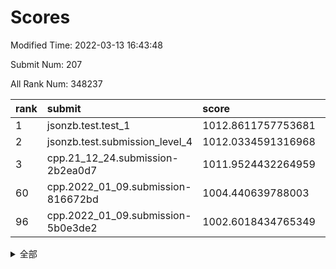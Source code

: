 # Scores

Modified Time: 2022-03-13 16:43:48

Submit Num: 207

All Rank Num: 348237

| rank |               submit               |       score        |       sigma        | pk_num |
| :--- | :--------------------------------- | :----------------- | :----------------- | :----- |
| 1    | jsonzb.test.test_1                 | 1012.8611757753681 | 0.8065918541425607 | 6728   |
| 2    | jsonzb.test.submission_level_4     | 1012.0334591316968 | 0.800683575439304  | 6731   |
| 3    | cpp.21_12_24.submission-2b2ea0d7   | 1011.9524432264959 | 0.7814046677796668 | 6730   |
| 60   | cpp.2022_01_09.submission-816672bd | 1004.440639788003  | 0.7226817989324442 | 6733   |
| 96   | cpp.2022_01_09.submission-5b0e3de2 | 1002.6018434765349 | 0.7208674186369384 | 6730   |


<details>
<summary>全部</summary>

| rank |                 submit                 |       score        |       sigma        | pk_num |
| :--- | :------------------------------------- | :----------------- | :----------------- | :----- |
| 1    | jsonzb.test.test_1                     | 1012.8611757753681 | 0.8065918541425607 | 6728   |
| 2    | jsonzb.test.submission_level_4         | 1012.0334591316968 | 0.800683575439304  | 6731   |
| 3    | cpp.21_12_24.submission-2b2ea0d7       | 1011.9524432264959 | 0.7814046677796668 | 6730   |
| 4    | gobigger.level_3.submission_level_3_15 | 1011.5135839067776 | 0.7773839282888241 | 6731   |
| 5    | gobigger.level_3.submission_level_3_6  | 1011.4656066533074 | 0.8096944285134888 | 6736   |
| 6    | gobigger.level_3.submission_level_3_34 | 1011.3643602069437 | 0.7808075174734845 | 6732   |
| 7    | gobigger.level_3.submission_level_3_16 | 1011.3084009730367 | 0.7517512194033403 | 6729   |
| 8    | gobigger.level_3.submission_level_3_30 | 1011.0325986643988 | 0.7670815963996138 | 6730   |
| 9    | gobigger.level_3.submission_level_3_11 | 1010.7391465682541 | 0.753942762659048  | 6734   |
| 10   | gobigger.level_3.submission_level_3_38 | 1010.6662072879126 | 0.7628312166522588 | 6729   |
| 11   | gobigger.level_3.submission_level_3_26 | 1010.5914702982691 | 0.7654338162595185 | 6729   |
| 12   | gobigger.level_3.submission_level_3_0  | 1010.585060992612  | 0.7630737790699708 | 6725   |
| 13   | gobigger.level_3.submission_level_3_13 | 1010.5771971828289 | 0.7607346630678588 | 6726   |
| 14   | gobigger.level_3.submission_level_3_43 | 1010.5354444723321 | 0.7350694519272564 | 6730   |
| 15   | gobigger.level_3.submission_level_3_27 | 1010.3947905951655 | 0.7620560584732776 | 6734   |
| 16   | gobigger.level_3.submission_level_3_36 | 1010.3257698966763 | 0.7625234747223555 | 6729   |
| 17   | gobigger.level_3.submission_level_3_22 | 1010.3241289811677 | 0.7487455554103797 | 6729   |
| 18   | gobigger.level_3.submission_level_3_48 | 1010.2627138441558 | 0.7594320279128712 | 6724   |
| 19   | gobigger.level_3.submission_level_3_42 | 1010.2400454218731 | 0.7561898925965896 | 6727   |
| 20   | gobigger.level_3.submission_level_3_41 | 1010.1975223692231 | 0.7550687680945037 | 6726   |
| 21   | gobigger.level_3.submission_level_3_20 | 1010.1852247966359 | 0.7695390823201765 | 6735   |
| 22   | gobigger.level_3.submission_level_3_4  | 1010.0771942754    | 0.7681502216937608 | 6733   |
| 23   | gobigger.level_3.submission_level_3_7  | 1010.0770966723582 | 0.751920951066308  | 6724   |
| 24   | gobigger.level_3.submission_level_3_28 | 1010.0562026992097 | 0.7701615872610235 | 6732   |
| 25   | gobigger.level_3.submission_level_3_25 | 1010.0399357732073 | 0.7664621136296683 | 6729   |
| 26   | gobigger.level_3.submission_level_3_9  | 1010.0283052427626 | 0.7711518887232806 | 6724   |
| 27   | gobigger.level_3.submission_level_3_19 | 1010.027289548273  | 0.7527136901482835 | 6731   |
| 28   | gobigger.level_3.submission_level_3_33 | 1009.9460293331542 | 0.7676891355543108 | 6730   |
| 29   | gobigger.level_3.submission_level_3_17 | 1009.8998033816737 | 0.7500520613452982 | 6730   |
| 30   | gobigger.level_3.submission_level_3_46 | 1009.8940074952461 | 0.7370416070495311 | 6729   |
| 31   | gobigger.level_3.submission_level_3_21 | 1009.8815162074513 | 0.7498422270985662 | 6728   |
| 32   | gobigger.level_3.submission_level_3_29 | 1009.8175393648438 | 0.7543550490162849 | 6726   |
| 33   | gobigger.level_3.submission_level_3_39 | 1009.7994193897503 | 0.7758287984272612 | 6723   |
| 34   | gobigger.level_3.submission_level_3_24 | 1009.7976347354569 | 0.7427542908755447 | 6731   |
| 35   | gobigger.level_3.submission_level_3_3  | 1009.7667610623629 | 0.7483667011968678 | 6726   |
| 36   | gobigger.level_3.submission_level_3_49 | 1009.7193729114226 | 0.7548881204971446 | 6732   |
| 37   | gobigger.level_3.submission_level_3_2  | 1009.6376328042662 | 0.7437584064683245 | 6728   |
| 38   | gobigger.level_3.submission_level_3_1  | 1009.501714778485  | 0.747592824228929  | 6732   |
| 39   | gobigger.level_3.submission_level_3_23 | 1009.4832241150316 | 0.7560376117370339 | 6732   |
| 40   | gobigger.level_3.submission_level_3_32 | 1009.4497299797902 | 0.735310741911853  | 6726   |
| 41   | gobigger.level_3.submission_level_3_12 | 1009.4302298014495 | 0.7539747364749434 | 6728   |
| 42   | gobigger.level_3.submission_level_3_37 | 1009.3987890953977 | 0.7605158552081316 | 6726   |
| 43   | gobigger.level_3.submission_level_3_45 | 1009.3810541789848 | 0.7607786652574432 | 6735   |
| 44   | gobigger.level_3.submission_level_3_10 | 1009.3731551985279 | 0.7608391252104847 | 6730   |
| 45   | gobigger.level_3.submission_level_3_47 | 1009.328914072561  | 0.7384311924260585 | 6733   |
| 46   | gobigger.level_3.submission_level_3_18 | 1009.2922560663864 | 0.7328429585470008 | 6731   |
| 47   | gobigger.level_3.submission_level_3_14 | 1009.2817076554838 | 0.7545336936851423 | 6729   |
| 48   | gobigger.level_3.submission_level_3_40 | 1009.033325228273  | 0.7458607450233837 | 6729   |
| 49   | gobigger.level_3.submission_level_3_44 | 1008.9889504822788 | 0.7504964246142073 | 6730   |
| 50   | gobigger.level_3.submission_level_3_5  | 1008.7265948125104 | 0.7417896676807668 | 6726   |
| 51   | gobigger.level_3.submission_level_3_35 | 1008.6554132907745 | 0.7516755219035565 | 6729   |
| 52   | gobigger.level_3.submission_level_3_31 | 1008.6022831066504 | 0.7434883089652787 | 6734   |
| 53   | gobigger.level_3.submission_level_3_8  | 1008.4839775291998 | 0.7456594788584541 | 6730   |
| 54   | gobigger.level_1.submission_level_1_36 | 1005.2285999570281 | 0.7327414279889692 | 6728   |
| 55   | gobigger.level_1.submission_level_1_21 | 1004.9502779062858 | 0.7230866995533362 | 6728   |
| 56   | gobigger.level_1.submission_level_1_18 | 1004.6530670432222 | 0.7238174207255605 | 6725   |
| 57   | gobigger.level_1.submission_level_1_26 | 1004.5281333759531 | 0.717569372576098  | 6732   |
| 58   | gobigger.level_1.submission_level_1_28 | 1004.477308557238  | 0.7062016114225917 | 6734   |
| 59   | gobigger.level_1.submission_level_1_12 | 1004.4538862372702 | 0.7195464052646514 | 6723   |
| 60   | cpp.2022_01_09.submission-816672bd     | 1004.440639788003  | 0.7226817989324442 | 6733   |
| 61   | gobigger.level_1.submission_level_1_13 | 1004.3893656209812 | 0.7077164121817155 | 6729   |
| 62   | gobigger.level_1.submission_level_1_34 | 1004.3061863950486 | 0.7297023567479225 | 6728   |
| 63   | gobigger.level_1.submission_level_1_8  | 1004.2993065405841 | 0.7252810699950343 | 6728   |
| 64   | gobigger.level_1.submission_level_1_0  | 1004.2693683064621 | 0.7144861507454702 | 6732   |
| 65   | gobigger.level_1.submission_level_1_16 | 1004.2619090942034 | 0.7225972197825161 | 6725   |
| 66   | gobigger.level_1.submission_level_1_7  | 1004.0478121591208 | 0.714752360918628  | 6734   |
| 67   | gobigger.level_1.submission_level_1_45 | 1003.8891856374938 | 0.7220365585619145 | 6728   |
| 68   | gobigger.level_1.submission_level_1_49 | 1003.8030362248539 | 0.7276976056549794 | 6732   |
| 69   | gobigger.level_1.submission_level_1_39 | 1003.6990036780129 | 0.7271147736844249 | 6729   |
| 70   | gobigger.level_1.submission_level_1_2  | 1003.6534544764752 | 0.7128961286471966 | 6733   |
| 71   | gobigger.level_1.submission_level_1_1  | 1003.6379695254781 | 0.7166461039972352 | 6731   |
| 72   | gobigger.level_1.submission_level_1_17 | 1003.6275105367779 | 0.7048097804205997 | 6729   |
| 73   | gobigger.level_1.submission_level_1_31 | 1003.6222686543501 | 0.7182751125280603 | 6729   |
| 74   | gobigger.level_1.submission_level_1_41 | 1003.6203978673436 | 0.7126802875015473 | 6729   |
| 75   | gobigger.level_1.submission_level_1_32 | 1003.585269672515  | 0.7240030144049595 | 6727   |
| 76   | gobigger.level_1.submission_level_1_5  | 1003.5485817005562 | 0.7142311520394016 | 6732   |
| 77   | gobigger.level_1.submission_level_1_43 | 1003.5270441837398 | 0.7178905238955653 | 6731   |
| 78   | gobigger.level_1.submission_level_1_4  | 1003.4877497830246 | 0.7187094938689234 | 6724   |
| 79   | gobigger.level_1.submission_level_1_11 | 1003.4311890499142 | 0.704411869645022  | 6732   |
| 80   | gobigger.level_1.submission_level_1_46 | 1003.4309911866546 | 0.7078174744031573 | 6727   |
| 81   | gobigger.level_1.submission_level_1_23 | 1003.4269584326411 | 0.7108099128519025 | 6731   |
| 82   | gobigger.level_1.submission_level_1_9  | 1003.3739344601559 | 0.7171745378126314 | 6728   |
| 83   | gobigger.level_1.submission_level_1_6  | 1003.3588864142057 | 0.7078004886500535 | 6732   |
| 84   | gobigger.level_1.submission_level_1_29 | 1003.2025026947775 | 0.7248516920232844 | 6727   |
| 85   | gobigger.level_1.submission_level_1_40 | 1003.1728670916519 | 0.7175863121953115 | 6731   |
| 86   | gobigger.level_1.submission_level_1_47 | 1003.1467304374486 | 0.7189513131620167 | 6728   |
| 87   | gobigger.level_1.submission_level_1_15 | 1003.1329522242742 | 0.7122903820861128 | 6729   |
| 88   | gobigger.level_1.submission_level_1_44 | 1003.1294177094597 | 0.7089997332600924 | 6733   |
| 89   | gobigger.level_1.submission_level_1_48 | 1003.0655092474002 | 0.7160212690546505 | 6727   |
| 90   | gobigger.level_1.submission_level_1_22 | 1002.8855351689866 | 0.724039092500695  | 6726   |
| 91   | gobigger.level_1.submission_level_1_20 | 1002.8719348741517 | 0.7048413854859941 | 6727   |
| 92   | gobigger.level_1.submission_level_1_33 | 1002.849143885829  | 0.7025513911490917 | 6729   |
| 93   | gobigger.level_1.submission_level_1_35 | 1002.701192989217  | 0.72170304354352   | 6727   |
| 94   | gobigger.level_1.submission_level_1_38 | 1002.6588339602181 | 0.7138422569575291 | 6726   |
| 95   | gobigger.level_1.submission_level_1_25 | 1002.6329657922273 | 0.7249579318182775 | 6729   |
| 96   | cpp.2022_01_09.submission-5b0e3de2     | 1002.6018434765349 | 0.7208674186369384 | 6730   |
| 97   | gobigger.level_1.submission_level_1_27 | 1002.5071510258144 | 0.7204062320489425 | 6732   |
| 98   | gobigger.level_1.submission_level_1_3  | 1002.4217479242719 | 0.7305158429518711 | 6731   |
| 99   | gobigger.level_1.submission_level_1_10 | 1002.2611564470369 | 0.7003443431745914 | 6731   |
| 100  | gobigger.level_1.submission_level_1_24 | 1002.2540584704899 | 0.7261445054757203 | 6728   |
| 101  | gobigger.level_1.submission_level_1_19 | 1002.2017692922747 | 0.7194452307109223 | 6731   |
| 102  | gobigger.level_1.submission_level_1_14 | 1002.1848940190071 | 0.7135704696384212 | 6730   |
| 103  | gobigger.level_1.submission_level_1_37 | 1001.7743119266067 | 0.7086026480946982 | 6730   |
| 104  | gobigger.level_1.submission_level_1_30 | 1001.637733466558  | 0.7121204887991782 | 6729   |
| 105  | gobigger.level_1.submission_level_1_42 | 1001.6308790764388 | 0.6998120635259506 | 6728   |
| 106  | gobigger.random.submission_random_45   | 997.0890739626193  | 0.7218130135242886 | 6723   |
| 107  | gobigger.random.submission_random_18   | 997.062747847279   | 0.7001791445756226 | 6726   |
| 108  | gobigger.random.submission_random_29   | 997.0524935725529  | 0.7040005618036413 | 6730   |
| 109  | gobigger.random.submission_random_37   | 996.8300836862519  | 0.7044536993490257 | 6730   |
| 110  | gobigger.random.submission_random_0    | 996.7412433764606  | 0.7118139440444093 | 6730   |
| 111  | gobigger.random.submission_random_23   | 996.6791685878142  | 0.7096130078044637 | 6734   |
| 112  | gobigger.random.submission_random_9    | 996.6543429713022  | 0.702065355159733  | 6728   |
| 113  | gobigger.random.submission_random_10   | 996.5578461732582  | 0.7138703352358927 | 6728   |
| 114  | gobigger.random.submission_random_6    | 996.5510394632536  | 0.7130975626431449 | 6730   |
| 115  | gobigger.random.submission_random_43   | 996.5092676241856  | 0.7103423004338028 | 6732   |
| 116  | gobigger.random.submission_random_36   | 996.4793768206512  | 0.7096473307036736 | 6731   |
| 117  | gobigger.random.submission_random_21   | 996.472947739579   | 0.7227328100339422 | 6729   |
| 118  | gobigger.random.submission_random_38   | 996.4606757822191  | 0.7103296946084464 | 6734   |
| 119  | gobigger.random.submission_random_26   | 996.454809131705   | 0.7215381552264474 | 6728   |
| 120  | gobigger.random.submission_random_15   | 996.4063283595171  | 0.7036580288441093 | 6727   |
| 121  | gobigger.random.submission_random_19   | 996.404703524531   | 0.7182199288050712 | 6725   |
| 122  | gobigger.random.submission_random_24   | 996.3960508805919  | 0.7111477802139112 | 6730   |
| 123  | gobigger.random.submission_random_2    | 996.3554672426222  | 0.7141386667818292 | 6735   |
| 124  | gobigger.random.submission_random_47   | 996.2860961896332  | 0.7095115612452761 | 6732   |
| 125  | gobigger.random.submission_random_11   | 996.2602759281444  | 0.7147671856322787 | 6726   |
| 126  | gobigger.random.submission_random_3    | 996.2084823296824  | 0.6997674692194358 | 6726   |
| 127  | gobigger.random.submission_random_32   | 996.1942449315718  | 0.7015262886063333 | 6730   |
| 128  | gobigger.random.submission_random_49   | 996.1901441197653  | 0.7085528159172397 | 6729   |
| 129  | gobigger.random.submission_random_40   | 996.1649268547185  | 0.7083406520000337 | 6726   |
| 130  | gobigger.random.submission_random_28   | 996.1363576552258  | 0.7094965159133388 | 6727   |
| 131  | gobigger.random.submission_random_42   | 996.1287846094887  | 0.7031653494843233 | 6729   |
| 132  | gobigger.random.submission_random_39   | 996.0908417089329  | 0.71872500755101   | 6727   |
| 133  | gobigger.random.submission_random_25   | 995.9462973921906  | 0.7074729157751684 | 6732   |
| 134  | gobigger.random.submission_random_44   | 995.9194957758119  | 0.7066823191731271 | 6729   |
| 135  | gobigger.random.submission_random_12   | 995.8611820258723  | 0.7078201901759414 | 6729   |
| 136  | gobigger.random.submission_random_30   | 995.7733526996632  | 0.7017422930929861 | 6728   |
| 137  | gobigger.random.submission_random_27   | 995.6961875372972  | 0.7118275701527299 | 6730   |
| 138  | gobigger.random.submission_random_17   | 995.6442699196893  | 0.6964130953603394 | 6733   |
| 139  | gobigger.random.submission_random_5    | 995.6421757994027  | 0.703562472484453  | 6726   |
| 140  | gobigger.random.submission_random_31   | 995.638964561871   | 0.7211738350686532 | 6728   |
| 141  | gobigger.random.submission_random_4    | 995.5866112751364  | 0.7187860832877746 | 6728   |
| 142  | gobigger.random.submission_random_1    | 995.5836397803848  | 0.7174209553350809 | 6730   |
| 143  | gobigger.random.submission_random_14   | 995.5811267049794  | 0.705941031548082  | 6725   |
| 144  | gobigger.random.submission_random_16   | 995.5465344244247  | 0.7023964919859814 | 6726   |
| 145  | gobigger.random.submission_random_46   | 995.5431116355783  | 0.6984059679465929 | 6731   |
| 146  | gobigger.random.submission_random_8    | 995.5217042173542  | 0.7202178018130609 | 6733   |
| 147  | gobigger.random.submission_random_20   | 995.4866948832797  | 0.7053936955317549 | 6736   |
| 148  | gobigger.random.submission_random_41   | 995.4191420065015  | 0.7249853044085771 | 6731   |
| 149  | gobigger.random.submission_random_33   | 995.3238583461891  | 0.7066957739834346 | 6728   |
| 150  | gobigger.random.submission_random_34   | 995.2143715697904  | 0.727029850808222  | 6731   |
| 151  | gobigger.random.submission_random_13   | 995.0199770834696  | 0.731905797012316  | 6731   |
| 152  | gobigger.random.submission_random_48   | 994.8972034286556  | 0.7206489560181744 | 6725   |
| 153  | gobigger.random.submission_random_35   | 994.7398438822212  | 0.7133218874194504 | 6730   |
| 154  | gobigger.random.submission_random_22   | 994.5889287907754  | 0.7294950053275815 | 6735   |
| 155  | gobigger.level_2.submission_level_2_34 | 994.4130652951479  | 0.7231205772614315 | 6727   |
| 156  | gobigger.random.submission_random_7    | 994.2236256087467  | 0.7163469000358259 | 6732   |
| 157  | gobigger.level_2.submission_level_2_45 | 993.9627999408688  | 0.7415568255185722 | 6728   |
| 158  | gobigger.level_2.submission_level_2_46 | 993.7551609777056  | 0.737494155896016  | 6725   |
| 159  | gobigger.level_2.submission_level_2_11 | 993.7362438439831  | 0.7489583495813795 | 6725   |
| 160  | gobigger.level_2.submission_level_2_10 | 993.5238391215661  | 0.7457421177733684 | 6727   |
| 161  | gobigger.level_2.submission_level_2_5  | 993.485565884514   | 0.7419716662508113 | 6730   |
| 162  | gobigger.level_2.submission_level_2_35 | 993.4062042493855  | 0.7511286428738906 | 6729   |
| 163  | gobigger.level_2.submission_level_2_8  | 993.1690414369781  | 0.7406331988439633 | 6732   |
| 164  | gobigger.level_2.submission_level_2_38 | 993.1564451211913  | 0.7362072092499226 | 6734   |
| 165  | gobigger.level_2.submission_level_2_21 | 993.1388866227716  | 0.7362797127446362 | 6733   |
| 166  | gobigger.level_2.submission_level_2_4  | 993.1313099438872  | 0.7288124992128767 | 6725   |
| 167  | gobigger.level_2.submission_level_2_2  | 993.0654650265261  | 0.7340301403047361 | 6726   |
| 168  | gobigger.level_2.submission_level_2_37 | 993.031214941186   | 0.7345140440252914 | 6733   |
| 169  | gobigger.level_2.submission_level_2_28 | 992.9860180117468  | 0.7240346785916576 | 6725   |
| 170  | gobigger.level_2.submission_level_2_48 | 992.9743282456849  | 0.7321447672621001 | 6726   |
| 171  | gobigger.level_2.submission_level_2_40 | 992.9216858365473  | 0.7441966583163484 | 6725   |
| 172  | gobigger.level_2.submission_level_2_24 | 992.8930419068078  | 0.7354019596298103 | 6733   |
| 173  | gobigger.level_2.submission_level_2_31 | 992.8166192542806  | 0.724922623555101  | 6725   |
| 174  | gobigger.level_2.submission_level_2_43 | 992.7581072380448  | 0.7385825239733059 | 6728   |
| 175  | gobigger.level_2.submission_level_2_33 | 992.7533184624411  | 0.755333632245108  | 6723   |
| 176  | gobigger.level_2.submission_level_2_9  | 992.7079146892298  | 0.7522924806810043 | 6730   |
| 177  | gobigger.level_2.submission_level_2_0  | 992.410453508761   | 0.7355508868690797 | 6728   |
| 178  | gobigger.level_2.submission_level_2_19 | 992.2976038494477  | 0.7479993454959264 | 6734   |
| 179  | gobigger.level_2.submission_level_2_15 | 992.2519204588596  | 0.7445090317316692 | 6727   |
| 180  | gobigger.level_2.submission_level_2_25 | 992.159639920633   | 0.7497026509599588 | 6732   |
| 181  | gobigger.level_2.submission_level_2_3  | 992.0668802886498  | 0.7442506485718815 | 6730   |
| 182  | gobigger.level_2.submission_level_2_16 | 992.0476911394234  | 0.7334369562225235 | 6732   |
| 183  | gobigger.level_2.submission_level_2_26 | 991.9106698234543  | 0.745471873212636  | 6730   |
| 184  | gobigger.level_2.submission_level_2_32 | 991.8905812283562  | 0.7289538634529151 | 6731   |
| 185  | gobigger.level_2.submission_level_2_14 | 991.8849379756984  | 0.7454893011533227 | 6734   |
| 186  | gobigger.level_2.submission_level_2_12 | 991.8564437830582  | 0.7698810750671092 | 6731   |
| 187  | gobigger.level_2.submission_level_2_22 | 991.8443896124505  | 0.7468521790356542 | 6730   |
| 188  | gobigger.level_2.submission_level_2_41 | 991.6526713196242  | 0.7524549644169503 | 6728   |
| 189  | gobigger.level_2.submission_level_2_42 | 991.4740199149596  | 0.7581167045553019 | 6728   |
| 190  | gobigger.level_2.submission_level_2_23 | 991.438333657322   | 0.7568694122257928 | 6728   |
| 191  | gobigger.level_2.submission_level_2_6  | 991.3765598195677  | 0.7563579429035975 | 6729   |
| 192  | gobigger.level_2.submission_level_2_39 | 991.3334583186421  | 0.7594218783059596 | 6729   |
| 193  | gobigger.level_2.submission_level_2_49 | 991.31805237025    | 0.7638209949171749 | 6730   |
| 194  | gobigger.level_2.submission_level_2_17 | 991.2276643931315  | 0.7437435049821759 | 6730   |
| 195  | gobigger.level_2.submission_level_2_47 | 990.9511714334183  | 0.7479587728931009 | 6727   |
| 196  | gobigger.level_2.submission_level_2_18 | 990.9410769752968  | 0.7597244223377392 | 6727   |
| 197  | gobigger.level_2.submission_level_2_20 | 990.8845287596151  | 0.7843343333214959 | 6726   |
| 198  | gobigger.level_2.submission_level_2_30 | 990.7167659798786  | 0.7601448014925405 | 6732   |
| 199  | gobigger.level_2.submission_level_2_27 | 990.5840766314601  | 0.7559369842410335 | 6727   |
| 200  | gobigger.level_2.submission_level_2_7  | 990.5795951997179  | 0.7540804930839352 | 6731   |
| 201  | gobigger.level_2.submission_level_2_13 | 990.4318945699232  | 0.7737982307173055 | 6727   |
| 202  | gobigger.level_2.submission_level_2_29 | 990.3666375704012  | 0.7802657005912987 | 6729   |
| 203  | gobigger.level_2.submission_level_2_1  | 990.345815549193   | 0.778653734212987  | 6731   |
| 204  | gobigger.level_2.submission_level_2_36 | 990.3277021984859  | 0.7733923314238202 | 6723   |
| 205  | gobigger.level_2.submission_level_2_44 | 989.8880601417037  | 0.7811893978815881 | 6730   |
| 206  | gobigger.none.submission_none_1        | 976.2187537716492  | 1.4235105320092438 | 6731   |
| 207  | gobigger.none.submission_none_0        | 975.756608181541   | 1.518519114769036  | 6729   |

</details>